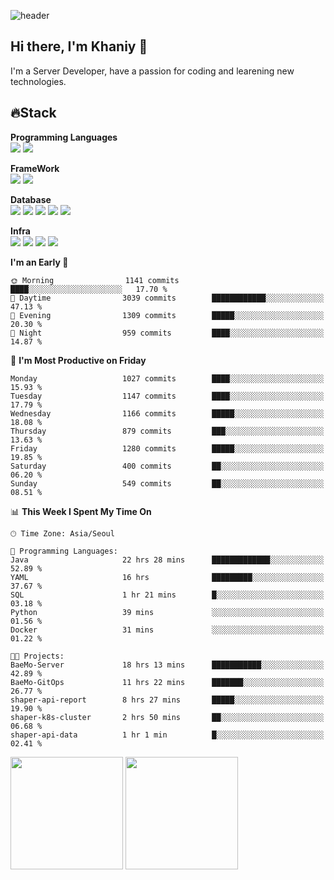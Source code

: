 ![header](https://capsule-render.vercel.app/api?type=soft&text=Welcome!&color=auto&height=200&section=header&fontSize=70)

## Hi there, I'm Khaniy 👋
I'm a Server Developer, have a passion for coding and learening new technologies.
<!-- <br> 📫 Email : kangh1596@gmail.com 
<br> 📝 Blog  : khan03.tistory.com/
<br> <img src="https://img.shields.io/badge/Email-222222?style=for-the-badge&logo=Gmail&logoColor=white">
<br> <img src="https://img.shields.io/badge/Blog -222222?style=for-the-badge&logo=Tistory&logoColor=white">
[hank0302's Blog](https://khan03.tistory.com/)
-->
## 🔥Stack 

**Programming Languages** <br>
 <img src="https://img.shields.io/badge/JAVA-E6522C?style=for-the-badge&logo=Java&logoColor=white">
 <img src="https://img.shields.io/badge/Python-3776AB?style=for-the-badge&logo=python&logoColor=white">

**FrameWork** <br>
<img src="https://img.shields.io/badge/SpringBoot-6DB33F?style=for-the-badge&logo=SpringBoot&logoColor=white">
<img src="https://img.shields.io/badge/FastAPI-009688?style=for-the-badge&logo=FastAPI&logoColor=white">

**Database** <br>
<img src="https://img.shields.io/badge/MySQL-4479A1?style=for-the-badge&logo=MySQL&logoColor=white">
<img src="https://img.shields.io/badge/MariaDB-003545?style=for-the-badge&logo=MariaDB&logoColor=white">
<img src="https://img.shields.io/badge/MongoDB-47A248?style=for-the-badge&logo=MongoDB&logoColor=white">
<img src="https://img.shields.io/badge/Redis-DC382D?style=for-the-badge&logo=Redis&logoColor=white">
<img src="https://img.shields.io/badge/PostgreSQL-4169E1?style=for-the-badge&logo=PostgreSQL&logoColor=white">

**Infra** <br>
<img src="https://img.shields.io/badge/Docker-2496ED?style=for-the-badge&logo=Docker&logoColor=white">
<img src="https://img.shields.io/badge/Kubernetes-326CE5?style=for-the-badge&logo=Kubernetes&logoColor=white">
<img src="https://img.shields.io/badge/Prometheus-E6522C?style=for-the-badge&logo=prometheus&logoColor=white">
<img src="https://img.shields.io/badge/Grafana-F46800?style=for-the-badge&logo=grafana&logoColor=white">

<!--START_SECTION:waka-->
**I'm an Early 🐤** 

```text
🌞 Morning                1141 commits        ████░░░░░░░░░░░░░░░░░░░░░   17.70 % 
🌆 Daytime                3039 commits        ████████████░░░░░░░░░░░░░   47.13 % 
🌃 Evening                1309 commits        █████░░░░░░░░░░░░░░░░░░░░   20.30 % 
🌙 Night                  959 commits         ████░░░░░░░░░░░░░░░░░░░░░   14.87 % 
```
📅 **I'm Most Productive on Friday** 

```text
Monday                   1027 commits        ████░░░░░░░░░░░░░░░░░░░░░   15.93 % 
Tuesday                  1147 commits        ████░░░░░░░░░░░░░░░░░░░░░   17.79 % 
Wednesday                1166 commits        █████░░░░░░░░░░░░░░░░░░░░   18.08 % 
Thursday                 879 commits         ███░░░░░░░░░░░░░░░░░░░░░░   13.63 % 
Friday                   1280 commits        █████░░░░░░░░░░░░░░░░░░░░   19.85 % 
Saturday                 400 commits         ██░░░░░░░░░░░░░░░░░░░░░░░   06.20 % 
Sunday                   549 commits         ██░░░░░░░░░░░░░░░░░░░░░░░   08.51 % 
```


📊 **This Week I Spent My Time On** 

```text
🕑︎ Time Zone: Asia/Seoul

💬 Programming Languages: 
Java                     22 hrs 28 mins      █████████████░░░░░░░░░░░░   52.89 % 
YAML                     16 hrs              █████████░░░░░░░░░░░░░░░░   37.67 % 
SQL                      1 hr 21 mins        █░░░░░░░░░░░░░░░░░░░░░░░░   03.18 % 
Python                   39 mins             ░░░░░░░░░░░░░░░░░░░░░░░░░   01.56 % 
Docker                   31 mins             ░░░░░░░░░░░░░░░░░░░░░░░░░   01.22 % 

🐱‍💻 Projects: 
BaeMo-Server             18 hrs 13 mins      ███████████░░░░░░░░░░░░░░   42.89 % 
BaeMo-GitOps             11 hrs 22 mins      ███████░░░░░░░░░░░░░░░░░░   26.77 % 
shaper-api-report        8 hrs 27 mins       █████░░░░░░░░░░░░░░░░░░░░   19.90 % 
shaper-k8s-cluster       2 hrs 50 mins       ██░░░░░░░░░░░░░░░░░░░░░░░   06.68 % 
shaper-api-data          1 hr 1 min          █░░░░░░░░░░░░░░░░░░░░░░░░   02.41 % 
```


<!--END_SECTION:waka-->
<p>
  <img height="180em" src="https://github-readme-stats-khaniys-projects.vercel.app/api?username=khaniy&show_icons=true&include_all_commits=true&theme=dracula">
  <img height="180em" src="https://github-readme-stats-khaniys-projects.vercel.app/api/top-langs?username=khaniy&layout=compact&theme=dracula">
</p>

